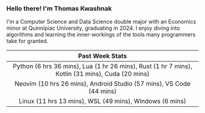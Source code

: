 
### Hello there! I'm Thomas Kwashnak

I'm a Computer Science and Data Science double major with an Economics
minor at Quinnipiac University, graduating in 2024.
I enjoy diving into algorithms and learning the inner-workings of the tools
many programmers take for granted.

| Past Week Stats |
| :---: |
| Python (6 hrs 36 mins), Lua (1 hr 26 mins), Rust (1 hr 7 mins), Kotlin (31 mins), Cuda (20 mins) |
| Neovim (10 hrs 26 mins), Android Studio (57 mins), VS Code (44 mins) |
| Linux (11 hrs 13 mins), WSL (49 mins), Windows (6 mins) |

